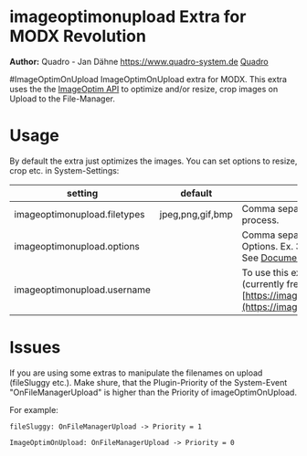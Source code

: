 imageoptimonupload Extra for MODX Revolution
=======================================


**Author:** Quadro - Jan Dähne <https://www.quadro-system.de> [Quadro](https://www.quadro-system.de)

#ImageOptimOnUpload
ImageOptimOnUpload extra for MODX. This extra uses the the [ImageOptim API](https://imageoptim.com/api) to optimize and/or resize, crop images on Upload to the File-Manager.


# Usage
By default the extra just optimizes the images. You can set options to resize, crop etc. in System-Settings:

| setting | default | description |
| --- | --- | --- |
| imageoptimonupload.filetypes | jpeg,png,gif,bmp | Comma separatet list of filetypes to process. |
| imageoptimonupload.options |  | Comma separatet list of ImageOptim Options. Ex. 3000 or 100x100,crop. See [Documentation](https://imageoptim.com/api/post) |
| imageoptimonupload.username |  | To use this extra, you need to get a (currently free) api username from [https://imageoptim.com/api/username](https://imageoptim.com/api/username) |


# Issues
If you are using some extras to manipulate the filenames on upload (fileSluggy etc.). Make shure, that the Plugin-Priority of the System-Event "OnFileManagerUpload" is higher than the Priority of imageOptimOnUpload.

For example:

```
fileSluggy: OnFileManagerUpload -> Priority = 1

ImageOptimOnUpload: OnFileManagerUpload -> Priority = 0
```
